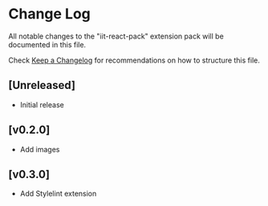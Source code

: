 # Change Log

All notable changes to the "iit-react-pack" extension pack will be documented in this file.

Check [Keep a Changelog](http://keepachangelog.com/) for recommendations on how to structure this file.

## [Unreleased]

- Initial release

## [v0.2.0]

- Add images

## [v0.3.0]

- Add Stylelint extension
